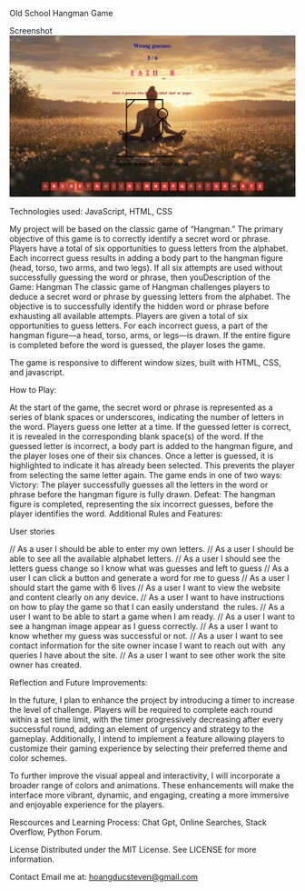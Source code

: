 Old School Hangman Game

Screenshot
![Game Screenshot](screenshot/screenshot.png)

Technologies used: JavaScript, HTML, CSS 

My project will be based on the classic game of “Hangman.” The primary objective of this game is to correctly identify a secret word or phrase. Players have a total of six opportunities to guess letters from the alphabet. Each incorrect guess results in adding a body part to the hangman figure (head, torso, two arms, and two legs). If all six attempts are used without successfully guessing the word or phrase, then youDescription of the Game: Hangman
The classic game of Hangman challenges players to deduce a secret word or phrase by guessing letters from the alphabet. The objective is to successfully identify the hidden word or phrase before exhausting all available attempts. Players are given a total of six opportunities to guess letters. For each incorrect guess, a part of the hangman figure—a head, torso, arms, or legs—is drawn. If the entire figure is completed before the word is guessed, the player loses the game.

The game is responsive to different window sizes, built with HTML, CSS, and javascript.

How to Play:

At the start of the game, the secret word or phrase is represented as a series of blank spaces or underscores, indicating the number of letters in the word.
Players guess one letter at a time.
If the guessed letter is correct, it is revealed in the corresponding blank space(s) of the word.
If the guessed letter is incorrect, a body part is added to the hangman figure, and the player loses one of their six chances.
Once a letter is guessed, it is highlighted to indicate it has already been selected. This prevents the player from selecting the same letter again.
The game ends in one of two ways:
Victory: The player successfully guesses all the letters in the word or phrase before the hangman figure is fully drawn.
Defeat: The hangman figure is completed, representing the six incorrect guesses, before the player identifies the word.
Additional Rules and Features:


User stories

// As a user I should be able to enter my own letters.
// As a user I should be able to see all the available alphabet letters.
// As a user I should see the letters guess change so I know what was guesses and left to guess
// As a user I can click a button and generate a word for me to guess
// As a user I should start the game with 6 lives
// As a user I want to view the website and content clearly on any device.
// As a user I want to have instructions on how to play the game so that I can easily understand 
the rules.
// As a user I want to be able to start a game when I am ready.
// As a user I want to see a hangman image appear as I guess correctly.
// As a user I want to know whether my guess was successful or not.
// As a user I want to see contact information for the site owner incase I want to reach out with 
any queries I have about the site.
// As a user I want to see other work the site owner has created.

Reflection and Future Improvements:

In the future, I plan to enhance the project by introducing a timer to increase the level of challenge. Players will be required to complete each round within a set time limit, with the timer progressively decreasing after every successful round, adding an element of urgency and strategy to the gameplay. Additionally, I intend to implement a feature allowing players to customize their gaming experience by selecting their preferred theme and color schemes.

To further improve the visual appeal and interactivity, I will incorporate a broader range of colors and animations. These enhancements will make the interface more vibrant, dynamic, and engaging, creating a more immersive and enjoyable experience for the players.

Rescources and Learning Process:
Chat Gpt,
Online Searches,
Stack Overflow,
Python Forum.

License
Distributed under the MIT License.  See LICENSE for more information.

Contact
Email me at: hoangducsteven@gmail.com
